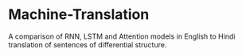 # Machine-Translation
A comparison of RNN, LSTM and Attention models in English to Hindi translation of sentences of differential structure.
